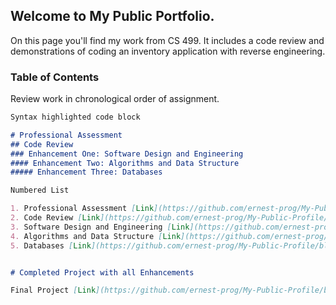 ## Welcome to My Public Portfolio.

On this page you'll find my work from CS 499. It includes a code review and demonstrations of coding an inventory application with reverse engineering.



### Table of Contents

Review work in chronological order of assignment.

```markdown
Syntax highlighted code block

# Professional Assessment
## Code Review 
### Enhancement One: Software Design and Engineering
#### Enhancement Two: Algorithms and Data Structure
##### Enhancement Three: Databases

Numbered List 

1. Professional Assessment [Link](https://github.com/ernest-prog/My-Public-Profile/blob/gh-pages/Professional%20Assesment.docx)
2. Code Review [Link](https://github.com/ernest-prog/My-Public-Profile/blob/gh-pages/Code%20Review%20Notes.docx)
3. Software Design and Engineering [Link](https://github.com/ernest-prog/My-Public-Profile/blob/gh-pages/Milestone%202%20.docx)
4. Algorithms and Data Structure [Link](https://github.com/ernest-prog/My-Public-Profile/blob/gh-pages/4-2%20Milestone.docx)
5. Databases [Link](https://github.com/ernest-prog/My-Public-Profile/blob/gh-pages/5-2%20Milestone.docx)


# Completed Project with all Enhancements

Final Project [Link](https://github.com/ernest-prog/My-Public-Profile/blob/gh-pages/Final%20Project.zip)
```


